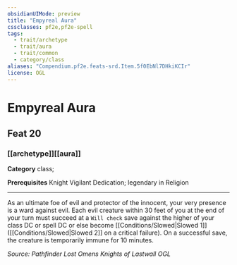 ```yaml
---
obsidianUIMode: preview
title: "Empyreal Aura"
cssclasses: pf2e,pf2e-spell
tags:
  - trait/archetype
  - trait/aura
  - trait/common
  - category/class
aliases: "Compendium.pf2e.feats-srd.Item.5f0EbNl7DHkiKCIr"
license: OGL
---
```

# Empyreal Aura
## Feat 20
### [[archetype]][[aura]]

**Category** class; 



**Prerequisites** Knight Vigilant Dedication; legendary in Religion
* * *
As an ultimate foe of evil and protector of the innocent, your very presence is a ward against evil. Each evil creature within 30 feet of you at the end of your turn must succeed at a `Will check` save against the higher of your class DC or spell DC or else become [[Conditions/Slowed|Slowed 1]] ([[Conditions/Slowed|Slowed 2]] on a critical failure). On a successful save, the creature is temporarily immune for 10 minutes.

*Source: Pathfinder Lost Omens Knights of Lastwall*
*OGL*